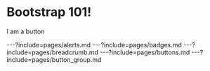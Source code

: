 <div class="text-center">
<h1>Bootstrap 101!</h1>

<div
  onclick="
    $($('#theme').attr('disabled','disabled')[0].previousElementSibling)
    .attr('href','https://rawcdn.githack.com/freakinhuge/bootstrap-101/d46e1a76a6401460b9019b28d0224d3b79cb663b/css/reveal.css');
  "
  class="btn btn-primary"
>I am a button</div>
</div>

---?include=pages/alerts.md
---?include=pages/badges.md
---?include=pages/breadcrumb.md
---?include=pages/buttons.md
---?include=pages/button_group.md
